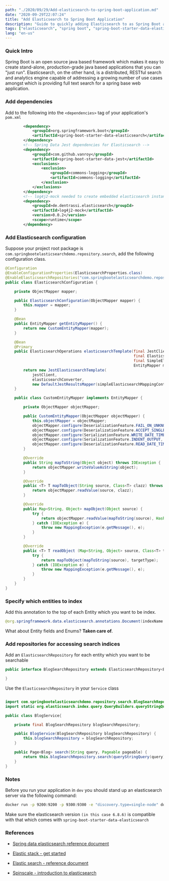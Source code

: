 ```yaml
---
path: "./2020/09/29/Add-elasticsearch-to-spring-boot-application.md"
date: "2020-09-29T22:07:24"
title: "Add Elasticsearch to Spring Boot Application"
description: "Guide to quickly adding Elasticsearch to as Spring Boot application"
tags: ["elasticsearch", "spring boot", "spring-boot-starter-data-elasticsearch"]
lang: "en-us"
---
```


### Quick Intro

Spring Boot is an open source java based framework which makes it easy to
create stand-alone, production-grade java based applications that you can
"just run". Elasticsearch, on the other hand, is a distributed, RESTful search
and analytics engine capable of addressing a growing number of use cases
amongst which is providing full text search for a spring base web application.

### Add dependencies

Add to the following into the `<dependencies>` tag of your application's `pom.xml`

```xml
        <dependency>
            <groupId>org.springframework.boot</groupId>
            <artifactId>spring-boot-starter-data-elasticsearch</artifactId>
        </dependency>
        <!-- Spring Data Jest dependencies for Elasticsearch -->
        <dependency>
            <groupId>com.github.vanroy</groupId>
            <artifactId>spring-boot-starter-data-jest</artifactId>
            <exclusions>
                <exclusion>
                    <groupId>commons-logging</groupId>
                    <artifactId>commons-logging</artifactId>
                </exclusion>
            </exclusions>
        </dependency>
        <!-- log4j2-mock needed to create embedded elasticsearch instance with SLF4J -->
        <dependency>
            <groupId>de.dentrassi.elasticsearch</groupId>
            <artifactId>log4j2-mock</artifactId>
            <version>0.0.2</version>
            <scope>runtime</scope>
        </dependency>
```

### Add Elasticsearch configuration

Suppose your project root package is `com.springbootelasticsearchdemo.repository.search`,
add the following configuration class.

```java
@Configuration
@EnableConfigurationProperties(ElasticsearchProperties.class)
@EnableElasticsearchRepositories("com.springbootelasticsearchdemo.repository.search")
public class ElasticsearchConfiguration {

    private ObjectMapper mapper;

    public ElasticsearchConfiguration(ObjectMapper mapper) {
        this.mapper = mapper;
    }

    @Bean
    public EntityMapper getEntityMapper() {
        return new CustomEntityMapper(mapper);
    }

    @Bean
    @Primary
    public ElasticsearchOperations elasticsearchTemplate(final JestClient jestClient,
                                                         final ElasticsearchConverter elasticsearchConverter,
                                                         final SimpleElasticsearchMappingContext simpleElasticsearchMappingContext,
                                                         EntityMapper mapper) {
        return new JestElasticsearchTemplate(
            jestClient,
            elasticsearchConverter,
            new DefaultJestResultsMapper(simpleElasticsearchMappingContext, mapper));
    }

    public class CustomEntityMapper implements EntityMapper {

        private ObjectMapper objectMapper;

        public CustomEntityMapper(ObjectMapper objectMapper) {
            this.objectMapper = objectMapper;
            objectMapper.configure(DeserializationFeature.FAIL_ON_UNKNOWN_PROPERTIES, false);
            objectMapper.configure(DeserializationFeature.ACCEPT_SINGLE_VALUE_AS_ARRAY, true);
            objectMapper.configure(SerializationFeature.WRITE_DATE_TIMESTAMPS_AS_NANOSECONDS, true);
            objectMapper.configure(SerializationFeature.INDENT_OUTPUT, false);
            objectMapper.configure(DeserializationFeature.READ_DATE_TIMESTAMPS_AS_NANOSECONDS, true);
        }

        @Override
        public String mapToString(Object object) throws IOException {
            return objectMapper.writeValueAsString(object);
        }

        @Override
        public <T> T mapToObject(String source, Class<T> clazz) throws IOException {
            return objectMapper.readValue(source, clazz);
        }

        @Override
        public Map<String, Object> mapObject(Object source) {
            try {
                return objectMapper.readValue(mapToString(source), HashMap.class);
            } catch (IOException e) {
                throw new MappingException(e.getMessage(), e);
            }
        }

        @Override
        public <T> T readObject (Map<String, Object> source, Class<T> targetType) {
            try {
                return mapToObject(mapToString(source), targetType);
            } catch (IOException e) {
                throw new MappingException(e.getMessage(), e);
            }
        }
    }
}
```

### Specify which entities to index

Add this annotation to the top of each Entity which you want to be index.

```java
@org.springframework.data.elasticsearch.annotations.Document(indexName = "blog")
```

What about Entity fields and Enums? __Taken care of__.

### Add repositories for accessing search indices

Add an `ElasticsearchRepository` for each entity which you want to be searchable

```java
public interface BlogSearchRepository extends ElasticsearchRepository<Blog, Long> {

}
```

Use the `ElasticsearchRepository` in your `Service` class

```java

import com.springbootelasticsearchdemo.repository.search.BlogSearchRepository;
import static org.elasticsearch.index.query.QueryBuilders.queryStringQuery;

public class BlogService{

    private final BlogSearchRepository blogSearchRepository;

    public BlogService(BlogSearchRepository blogSearchRepository) {
        this.blogSearchRepository = blogSearchRepository;
    }

    public Page<Blog> search(String query, Pageable pageable) {
        return this.blogSearchRepository.search(queryStringQuery(query), pageable);
    }
}
```

### Notes

Before you run your application in `dev` you should stand up an elasticsearch
server via the following command:

```sh
docker run -p 9200:9200 -p 9300:9300 -e "discovery.type=single-node" docker.elastic.co/elasticsearch/elasticsearch:6.8.6
```

Make sure the elasticsearch version `(in this case 6.8.6)` is compatible with
that which comes with `spring-boot-starter-data-elasticsearch`

### References

- [Spring data elasticsearch reference document](https://docs.spring.io/spring-data/elasticsearch/docs/current/reference/html/#reference)

- [Elastic stack - get started](https://www.elastic.co/guide/en/elastic-stack-get-started/current/get-started-docker.html)

- [Elastic search - reference document](https://www.elastic.co/guide/en/elasticsearch/reference/current/docker.html)

- [Spinscale - introduction to elasticsearch](https://spinscale.de/posts/2020-08-06-introduction-into-spring-data-elasticsearch.html)
